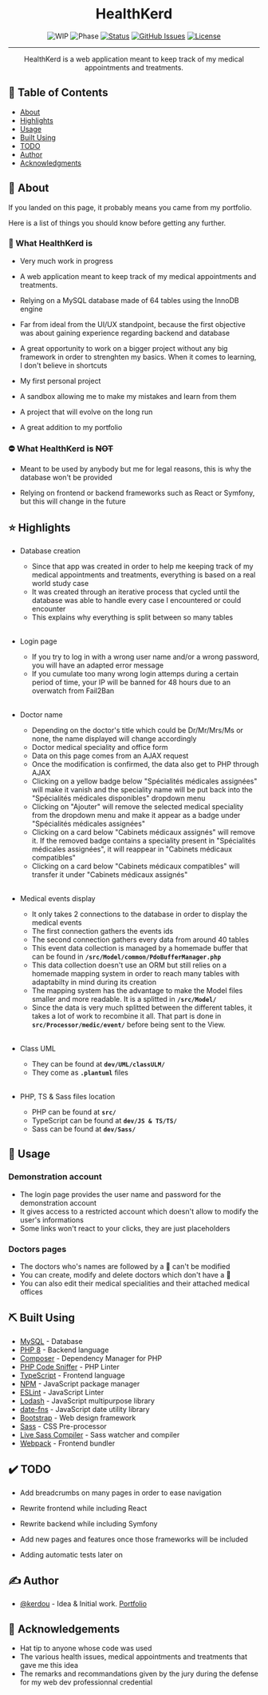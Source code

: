 **<h1 align="center">HealthKerd</h1>**

<div align="center">

![WIP](https://img.shields.io/badge/WIP-red)
![Phase](https://img.shields.io/badge/phase-alpha-red)
[![Status](https://img.shields.io/badge/status-active-success.svg)]()
[![GitHub Issues](https://img.shields.io/github/issues/kerdou/HealthKerd)](https://img.shields.io/github/issues/kerdou/HealthKerd)
[![License](https://img.shields.io/badge/license-ODbL-blue.svg)](/LICENSE)

</div>

---

<p align="center"> HealthKerd is a web application meant to keep track of my medical appointments and treatments.</p>

## 📝 Table of Contents

- [About](#about)
- [Highlights](#highlights)
- [Usage](#usage)
- [Built Using](#built_using)
- [TODO](#todo)
- [Author](#author)
- [Acknowledgments](#acknowledgement)

## 🧐 About <a name = "about"></a>

If you landed on this page, it probably means you came from my portfolio.

Here is a list of things you should know before getting any further.

### :dart: What HealthKerd is <a name = "is"></a>

- Very much work in progress

- A web application meant to keep track of my medical appointments and treatments.

- Relying on a MySQL database made of 64 tables using the InnoDB engine

- Far from ideal from the UI/UX standpoint, because the first objective was about gaining experience regarding backend and database

- A great opportunity to work on a bigger project without any big framework in order to strenghten my basics. When it comes to learning, I don't believe in shortcuts

- My first personal project

- A sandbox allowing me to make my mistakes and learn from them

- A project that will evolve on the long run

- A great addition to my portfolio


### :no_entry: What HealthKerd is ~~**NOT**~~<a name = "isnot"></a>

- Meant to be used by anybody but me for legal reasons, this is why the database won't be provided

- Relying on frontend or backend frameworks such as React or Symfony, but this will change in the future

## :star: Highlights <a name = "highlights"></a>

- Database creation
  - Since that app was created in order to help me keeping track of my medical appointments and treatments, everything is based on a real world study case
  - It was created through an iterative process that cycled until the database was able to handle every case I encountered or could encounter
  - This explains why everything is split between so many tables<br /><br />

- Login page
  - If you try to log in with a wrong user name and/or a wrong password, you will have an adapted error message
  - If you cumulate too many wrong login attemps during a certain period of time, your IP will be banned for 48 hours due to an overwatch from Fail2Ban<br /><br />

- Doctor name
  - Depending on the doctor's title which could be Dr/Mr/Mrs/Ms or none, the name displayed will change accordingly
  - Doctor medical speciality and office form
  - Data on this page comes from an AJAX request
  - Once the modification is confirmed, the data also get to PHP through AJAX
  - Clicking on a yellow badge below "Spécialités médicales assignées" will make it vanish and the speciality name will be put back into the "Spécialités médicales disponibles" dropdown menu
  - Clicking on "Ajouter" will remove the selected medical speciality from the dropdown menu and make it appear as a badge under "Spécialités médicales assignées"
  - Clicking on a card below "Cabinets médicaux assignés" will remove it. If the removed badge contains a speciality present in "Spécialités médicales assignées", it will reappear in "Cabinets médicaux compatibles"
  - Clicking on a card below "Cabinets médicaux compatibles" will transfer it under "Cabinets médicaux assignés"<br /><br />

- Medical events display
  - It only takes 2 connections to the database in order to display the medical events
  - The first connection gathers the events ids
  - The second connection gathers every data from around 40 tables
  - This event data collection is managed by a homemade buffer that can be found in **```/src/Model/common/PdoBufferManager.php```**
  - This data collection doesn't use an ORM but still relies on a homemade mapping system in order to reach many tables with adaptabilty in mind during its creation
  - The mapping system has the advantage to make the Model files smaller and more readable. It is a splitted in **```/src/Model/```**
  - Since the data is very much splitted between the different tables, it takes a lot of work to recombine it all. That part is done in **```src/Processor/medic/event/```** before being sent to the View.<br /><br />

- Class UML
  - They can be found at **```dev/UML/classULM/```**
  - They come as **```.plantuml```** files<br /><br />

- PHP, TS & Sass files location
  - PHP can be found at **```src/```**
  - TypeScript can be found at **```dev/JS & TS/TS/```**
  - Sass can be found at **```dev/Sass/```**

## 🎈 Usage <a name = "usage"></a>

### Demonstration account

- The login page provides the user name and password for the demonstration account
- It gives access to a restricted account which doesn't allow to modify the user's informations
- Some links won't react to your clicks, they are just placeholders

### Doctors pages

- The doctors who's names are followed by a :key: can't be modified
- You can create, modify and delete doctors which don't have a :key:
- You can also edit their medical specialities and their attached medical offices
## ⛏️ Built Using <a name = "built_using"></a>

- [MySQL](https://www.mysql.com/) - Database
- [PHP 8](https://www.php.net/) - Backend language
- [Composer](https://getcomposer.org/) - Dependency Manager for PHP
- [PHP Code Sniffer](https://github.com/squizlabs/PHP_CodeSniffer) - PHP Linter
- [TypeScript](https://www.typescriptlang.org/) - Frontend language
- [NPM](https://www.npmjs.com/) - JavaScript package manager
- [ESLint](https://eslint.org/) - JavaScript Linter
- [Lodash](https://lodash.com/) - JavaScript multipurpose library
- [date-fns](https://date-fns.org/) - JavaScript date utility library
- [Bootstrap](https://getbootstrap.com/) - Web design framework
- [Sass](https://sass-lang.com/) - CSS Pre-processor
- [Live Sass Compiler](https://marketplace.visualstudio.com/items?itemName=ritwickdey.live-sass) - Sass watcher and compiler
- [Webpack](https://webpack.js.org/) - Frontend bundler

## :heavy_check_mark: TODO <a name = "todo"></a>

- Add breadcrumbs on many pages in order to ease navigation

- Rewrite frontend while including React

- Rewrite backend while including Symfony

- Add new pages and features once those frameworks will be included

- Adding automatic tests later on

## ✍️ Author <a name = "author"></a>

- [@kerdou](https://www.linkedin.com/in/gautier-le-hir-78796515b/) - Idea & Initial work. [Portfolio](https://kerdapp.ddns.net/)


## 🎉 Acknowledgements <a name = "acknowledgement"></a>

- Hat tip to anyone whose code was used
- The various health issues, medical appointments and treatments that gave me this idea
- The remarks and recommandations given by the jury during the defense for my web dev professionnal credential
